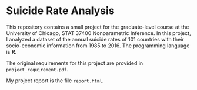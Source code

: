 # Suicide Rate Analysis

This repository contains a small project for the graduate-level course at the University of Chicago, STAT 37400 Nonparametric Inference. In this project, I analyzed a dataset of the annual suicide rates of 101 countries with their socio-economic information from 1985 to 2016. The programming language is __R__.

The original requirements for this project are provided in `project_requirement.pdf`.

My project report is the file `report.html`.
